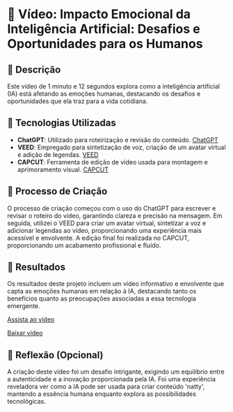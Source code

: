 # 🎥 Vídeo: Impacto Emocional da Inteligência Artificial: Desafios e Oportunidades para os Humanos

## 📒 Descrição
Este vídeo de 1 minuto e 12 segundos explora como a inteligência artificial (IA) está afetando as emoções humanas, destacando os desafios e oportunidades que ela traz para a vida cotidiana.

## 🤖 Tecnologias Utilizadas

- **ChatGPT**: Utilizado para roteirização e revisão do conteúdo. [ChatGPT](https://chat.openai.com/)
- **VEED**: Empregado para sintetização de voz, criação de um avatar virtual e adição de legendas. [VEED](https://www.veed.io/)
- **CAPCUT**: Ferramenta de edição de vídeo usada para montagem e aprimoramento visual. [CAPCUT](https://www.capcut.com/pt-br/)

## 🧐 Processo de Criação
O processo de criação começou com o uso do ChatGPT para escrever e revisar o roteiro do vídeo, garantindo clareza e precisão na mensagem. Em seguida, utilizei o VEED para criar um avatar virtual, sintetizar a voz e adicionar legendas ao vídeo, proporcionando uma experiência mais acessível e envolvente. A edição final foi realizada no CAPCUT, proporcionando um acabamento profissional e fluído.

## 🚀 Resultados
Os resultados deste projeto incluem um vídeo informativo e envolvente que capta as emoções humanas em relação à IA, destacando tanto os benefícios quanto as preocupações associadas a essa tecnologia emergente.

[Assista ao vídeo](https://youtu.be/Tn-0p7A5MEo?feature=shared)

[Baixar vídeo](video.mp4)


## 💭 Reflexão (Opcional)
A criação deste vídeo foi um desafio intrigante, exigindo um equilíbrio entre a autenticidade e a inovação proporcionada pela IA. Foi uma experiência reveladora ver como a IA pode ser usada para criar conteúdo 'natty', mantendo a essência humana enquanto explora as possibilidades tecnológicas.


